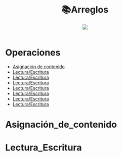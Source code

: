 <h1 align="center"> 📚Arreglos </h1>
<div align="center">
<img src="https://media.giphy.com/media/7E8lI6TkLrvvAcPXso/giphy.gif"/>
 </div>
<br>

Operaciones
=================

<!--ts-->
   * [Asignación de contenido](#asignación_de_contenido)
   * [Lectura/Escritura](#lectura_escritura)
   * [Lectura/Escritura](#recorridos)
   * [Lectura/Escritura](#cargar_Datos)
   * [Lectura/Escritura](#agregar_al_final)
   * [Lectura/Escritura](#insertar_elementos)
   * [Lectura/Escritura](#borrar_elementos)
   * [Lectura/Escritura](#buscar_elemento)

Asignación_de_contenido
=======================

Lectura_Escritura
=================
